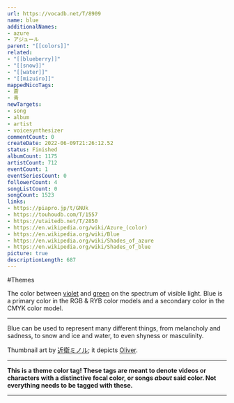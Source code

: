 ```yaml
---
url: https://vocadb.net/T/8909
name: blue
additionalNames: 
- azure
- アジュール
parent: "[[colors]]"
related:
- "[[blueberry]]"
- "[[snow]]"
- "[[water]]"
- "[[mizuiro]]"
mappedNicoTags:
- 蒼
- 青
newTargets:
- song
- album
- artist
- voicesynthesizer
commentCount: 0
createDate: 2022-06-09T21:26:12.52
status: Finished
albumCount: 1175
artistCount: 712
eventCount: 1
eventSeriesCount: 0
followerCount: 4
songListCount: 0
songCount: 1523
links: 
- https://piapro.jp/t/GNUk
- https://touhoudb.com/T/1557
- https://utaitedb.net/T/2850
- https://en.wikipedia.org/wiki/Azure_(color)
- https://en.wikipedia.org/wiki/Blue
- https://en.wikipedia.org/wiki/Shades_of_azure
- https://en.wikipedia.org/wiki/Shades_of_blue
picture: true
descriptionLength: 687
---
```


#Themes

The color between [violet](https://vocadb.net/T/8916/purple) and [green](https://vocadb.net/T/8910/green) on the spectrum of visible light.
Blue is a primary color in the RGB & RYB color models and a secondary color in the CMYK color model.

___

Blue can be used to represent many different things, from melancholy and sadness, to snow and ice and water, to even shyness or masculinity.

Thumbnail art by [近衛ミノル](https://vocadb.net/Ar/16618); it depicts [Oliver](https://vocadb.net/Ar/383).

___

**This is a theme color tag! These tags are meant to denote videos or characters with a distinctive focal color, or songs *about* said color. Not everything needs to be tagged with these.**

---

